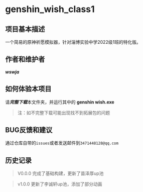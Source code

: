 # genshin_wish_class1
## 项目基本描述
一个简易的原神祈愿模拟器，针对淄博实验中学2022级1班的特化版。
## 作者和维护者
***wswja***
## 如何体验本项目
请***完整下载***本文件夹，并运行其中的 **genshin wish.exe**
>注：如不完整下载可能出现找不到拓展包的问题
## BUG反馈和建议
通过仓库自带的`issues`或者发送邮件到`3471448128@qq.com`
## 历史记录
>V0.0.0 完成了基础构建，更新了苗泽厚up池

>v1.0.0 更新了李诚轩up池，添加了部分动画
